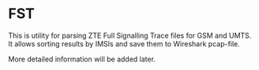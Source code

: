 # FST
This is utility for parsing ZTE Full Signalling Trace files for GSM and UMTS. It allows sorting results by IMSIs and save them to Wireshark pcap-file.

More detailed information will be added later. 
